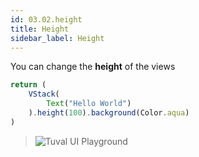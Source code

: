 ```yaml
---
id: 03.02.height
title: Height
sidebar_label: Height
---
```


You can change the **height** of the views

```ts
return (
    VStack(
        Text("Hello World")
    ).height(100).background(Color.aqua)
)
```
>![Tuval UI Playground](https://cdn.discordapp.com/attachments/997404959052148736/999212799051968542/unknown.png)